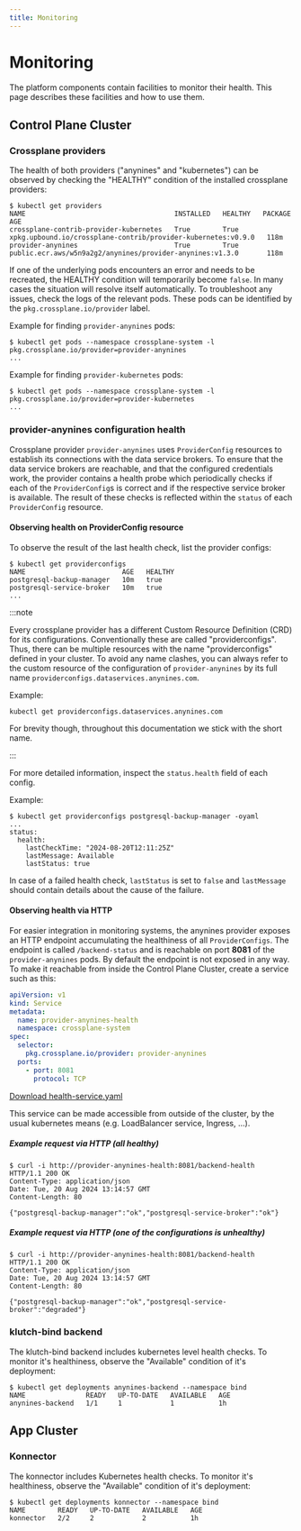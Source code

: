 ```yaml
---
title: Monitoring
---
```


# Monitoring

The platform components contain facilities to monitor their health. This page describes these
facilities and how to use them.

## Control Plane Cluster

### Crossplane providers

The health of both providers ("anynines" and "kubernetes") can be observed by checking the "HEALTHY"
condition of the installed crossplane providers:

```
$ kubectl get providers
NAME                                     INSTALLED   HEALTHY   PACKAGE                                                         AGE
crossplane-contrib-provider-kubernetes   True        True      xpkg.upbound.io/crossplane-contrib/provider-kubernetes:v0.9.0   118m
provider-anynines                        True        True      public.ecr.aws/w5n9a2g2/anynines/provider-anynines:v1.3.0       118m
```

If one of the underlying pods encounters an error and needs to be recreated, the HEALTHY condition
will temporarily become `false`. In many cases the situation will resolve itself automatically. To
troubleshoot any issues, check the logs of the relevant pods. These pods can be identified by the
`pkg.crossplane.io/provider` label.

Example for finding `provider-anynines` pods:

```
$ kubectl get pods --namespace crossplane-system -l pkg.crossplane.io/provider=provider-anynines
...
```

Example for finding `provider-kubernetes` pods:

```
$ kubectl get pods --namespace crossplane-system -l pkg.crossplane.io/provider=provider-kubernetes
...
```

### provider-anynines configuration health

Crossplane provider `provider-anynines` uses `ProviderConfig` resources to establish its connections
with the data service brokers. To ensure that the data service brokers are reachable, and that the
configured credentials work, the provider contains a health probe which periodically checks if each
of the `ProviderConfig`s is correct and if the respective service broker is available. The result of
these checks is reflected within the `status` of each `ProviderConfig` resource.

#### Observing health on ProviderConfig resource

To observe the result of the last health check, list the provider configs:

```
$ kubectl get providerconfigs
NAME                        AGE   HEALTHY
postgresql-backup-manager   10m   true
postgresql-service-broker   10m   true
...
```

:::note

Every crossplane provider has a different Custom Resource Definition (CRD) for its configurations.
Conventionally these are called "providerconfigs". Thus, there can be multiple resources with the
name "providerconfigs" defined in your cluster. To avoid any name clashes, you can always refer to
the custom resource of the configuration of `provider-anynines` by its full name
`providerconfigs.dataservices.anynines.com`.

Example:

```
kubectl get providerconfigs.dataservices.anynines.com
```

For brevity though, throughout this documentation we stick with the short name.

:::

For more detailed information, inspect the `status.health` field of each config.

Example:

```
$ kubectl get providerconfigs postgresql-backup-manager -oyaml
...
status:
  health:
    lastCheckTime: "2024-08-20T12:11:25Z"
    lastMessage: Available
    lastStatus: true
```

In case of a failed health check, `lastStatus` is set to `false` and `lastMessage` should contain
details about the cause of the failure.

#### Observing health via HTTP

For easier integration in monitoring systems, the anynines provider exposes an HTTP endpoint
accumulating the healthiness of all `ProviderConfigs`. The endpoint is called `/backend-status` and
is reachable on port **8081** of the `provider-anynines` pods. By default the endpoint is not
exposed in any way. To make it reachable from inside the Control Plane Cluster, create a
service such as this:

```yaml
apiVersion: v1
kind: Service
metadata:
  name: provider-anynines-health
  namespace: crossplane-system
spec:
  selector:
    pkg.crossplane.io/provider: provider-anynines
  ports:
    - port: 8081
      protocol: TCP
```

<a href="/po_files/health-service.yaml" target="_blank" download>Download health-service.yaml</a>

This service can be made accessible from outside of the cluster, by the usual kubernetes means (e.g.
LoadBalancer service, Ingress, ...).

##### Example request via HTTP (all healthy)

```
$ curl -i http://provider-anynines-health:8081/backend-health
HTTP/1.1 200 OK
Content-Type: application/json
Date: Tue, 20 Aug 2024 13:14:57 GMT
Content-Length: 80

{"postgresql-backup-manager":"ok","postgresql-service-broker":"ok"}
```

##### Example request via HTTP (one of the configurations is unhealthy)

```
$ curl -i http://provider-anynines-health:8081/backend-health
HTTP/1.1 200 OK
Content-Type: application/json
Date: Tue, 20 Aug 2024 13:14:57 GMT
Content-Length: 80

{"postgresql-backup-manager":"ok","postgresql-service-broker":"degraded"}
```

### klutch-bind backend

The klutch-bind backend includes kubernetes level health checks. To monitor it's healthiness,
observe the "Available" condition of it's deployment:

```
$ kubectl get deployments anynines-backend --namespace bind
NAME               READY   UP-TO-DATE   AVAILABLE   AGE
anynines-backend   1/1     1            1           1h
```

## App Cluster

### Konnector

The konnector includes Kubernetes health checks. To monitor it's healthiness, observe the
"Available" condition of it's deployment:

```
$ kubectl get deployments konnector --namespace bind
NAME        READY   UP-TO-DATE   AVAILABLE   AGE
konnector   2/2     2            2           1h
```
